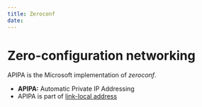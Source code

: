 ```yaml
---
title: Zeroconf
date: 
---
```


# Zero-configuration networking

APIPA is the Microsoft implementation of *zeroconf*.

- **APIPA:** Automatic Private IP Addressing
- APIPA is part of [link-local address](2021-06-10--05-21-30Z--link-local_address.md)

